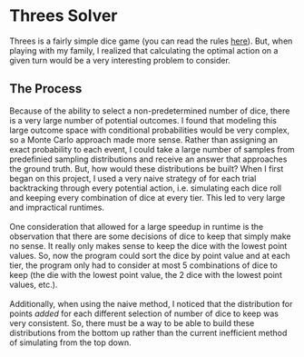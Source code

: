 # Threes Solver
Threes is a fairly simple dice game (you can read the rules [here](http://www.dice-play.com/Games/Threes.htm)). But, when playing with my family, I realized that calculating the optimal action on a given turn would be a very interesting problem to consider. 

## The Process
Because of the ability to select a non-predetermined number of dice, there is a very large number of potential outcomes. I found that modeling this large outcome space with conditional probabilities would be very complex, so a Monte Carlo approach made more sense. Rather than assigning an exact probability to each event, I could take a large number of samples from predefinied sampling distributions and receive an answer that approaches the ground truth. But, how would these distributions be built?
When I first began on this project, I used a very naive strategy of for each trial backtracking through every potential action, i.e. simulating each dice roll and keeping every combination of dice at every tier. This led to very large and impractical runtimes. \
\
One consideration that allowed for a large speedup in runtime is the observation that there are some decisions of dice to keep that simply make no sense. It really only makes sense to keep the dice with the lowest point values. So, now the program could sort the dice by point value and at each tier, the program only had to consider at most 5 combinations of dice to keep (the die with the lowest point value, the 2 dice with the lowest point values, etc.).
\
\
Additionally, when using the naive method, I noticed that the distribution for points *added* for each different selection of number of dice to keep was very consistent. So, there must be a way to be able to build these distributions from the bottom up rather than the current inefficient method of simulating from the top down.
